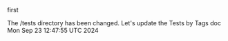 first


The /tests directory has been changed. Let's update the Tests by Tags doc Mon Sep 23 12:47:55 UTC 2024
